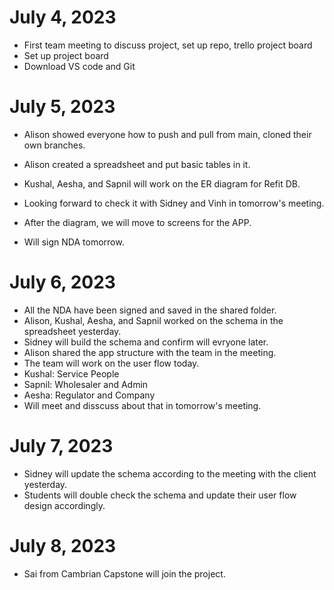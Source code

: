 # July 4, 2023
- First team meeting to discuss project, set up repo, trello project board
- Set up project board
- Download VS code and Git

# July 5, 2023
- Alison showed everyone how to push and pull from main, cloned their own branches.
- Alison created a spreadsheet and put basic tables in it.
- Kushal, Aesha, and Sapnil will work on the ER diagram for Refit DB.

- Looking forward to check it with Sidney and Vinh in tomorrow's meeting.
- After the diagram, we will move to screens for the APP.
- Will sign NDA tomorrow.

# July 6, 2023
- All the NDA have been signed and saved in the shared folder.
- Alison, Kushal, Aesha, and Sapnil worked on the schema in the spreadsheet yesterday.
- Sidney will build the schema and confirm will evryone later.
- Alison shared the app structure with the team in the meeting.
- The team will work on the user flow today.
- Kushal: Service People
- Sapnil: Wholesaler and Admin
- Aesha: Regulator and Company
- Will meet and disscuss about that in tomorrow's meeting.

# July 7, 2023
- Sidney will update the schema according to the meeting with the client yesterday.
- Students will double check the schema and update their user flow design accordingly.

# July 8, 2023
- Sai from Cambrian Capstone will join the project.